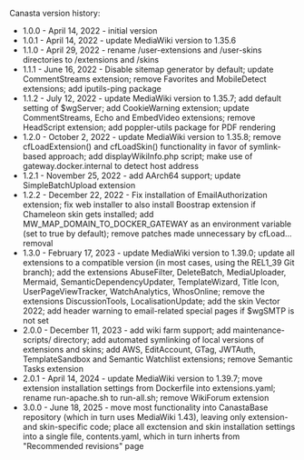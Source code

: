 Canasta version history:

- 1.0.0 - April 14, 2022 - initial version
- 1.0.1 - April 14, 2022 - update MediaWiki version to 1.35.6
- 1.1.0 - April 29, 2022 - rename /user-extensions and /user-skins directories to /extensions and /skins
- 1.1.1 - June 16, 2022 - Disable sitemap generator by default; update CommentStreams extension; remove Favorites and MobileDetect extensions; add iputils-ping package
- 1.1.2 - July 12, 2022 - update MediaWiki version to 1.35.7; add default setting of $wgServer; add CookieWarning extension; update CommentStreams, Echo and EmbedVideo extensions; remove HeadScript extension; add poppler-utils package for PDF rendering
- 1.2.0 - October 2, 2022 - update MediaWiki version to 1.35.8; remove cfLoadExtension() and cfLoadSkin() functionality in favor of symlink-based approach; add displayWikiInfo.php script; make use of gateway.docker.internal to detect host address
- 1.2.1 - November 25, 2022 - add AArch64 support; update SimpleBatchUpload extension
- 1.2.2 - December 22, 2022 - Fix installation of EmailAuthorization extension; fix web installer to also install Boostrap extension if Chameleon skin gets installed; add MW_MAP_DOMAIN_TO_DOCKER_GATEWAY as an environment variable (set to true by default); remove patches made unnecessary by cfLoad... removal
- 1.3.0 - February 17, 2023 - update MediaWiki version to 1.39.0; update all extensions to a compatible version (in most cases, using the REL1_39 Git branch); add the extensions AbuseFilter, DeleteBatch, MediaUploader, Mermaid, SemanticDependencyUpdater, TemplateWizard, Title Icon, UserPageViewTracker, WatchAnalytics, WhosOnline; remove the extensions DiscussionTools, LocalisationUpdate; add the skin Vector 2022; add header warning to email-related special pages if $wgSMTP is not set
- 2.0.0 - December 11, 2023 - add wiki farm support; add maintenance-scripts/ directory; add automated symlinking of local versions of extensions and skins; add AWS, EditAccount, GTag, JWTAuth, TemplateSandbox and Semantic Watchlist extensions; remove Semantic Tasks extension
- 2.0.1 - April 14, 2024 - update MediaWiki version to 1.39.7; move extension installation settings from Dockerfile into extensions.yaml; rename run-apache.sh to run-all.sh; remove WikiForum extension
- 3.0.0 - June 18, 2025 - move most functionality into CanastaBase repository (which in turn uses MediaWiki 1.43), leaving only extension- and skin-specific code; place all exctension and skin installation settings into a single file, contents.yaml, which in turn inherts from "Recommended revisions" page

